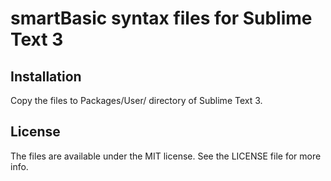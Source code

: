 # smartBasic syntax files for Sublime Text 3

## Installation

Copy the files to Packages/User/ directory of Sublime Text 3.

## License

The files are available under the MIT license. See the LICENSE file for more info.
